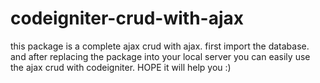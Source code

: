 # codeigniter-crud-with-ajax
this package is a complete ajax crud with ajax. 
first import the database.
and after replacing the package into your local server you can easily use the ajax crud with codeigniter.
HOPE it will help you :)
